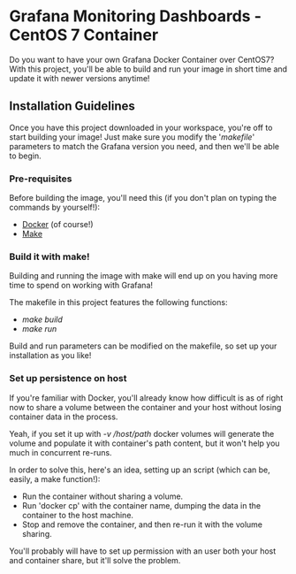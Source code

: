 # Grafana Monitoring Dashboards - CentOS 7 Container
Do you want to have your own Grafana Docker Container over CentOS7? With this project, you'll be able to build and run your image in short time and update it with newer versions anytime!

## Installation Guidelines
Once you have this project downloaded in your workspace, you're off to start building your image! Just make sure you modify the '*makefile*' parameters to match the Grafana version you need, and then we'll be able to begin.

### Pre-requisites
Before building the image, you'll need this (if you don't plan on typing the commands by yourself!):
- [Docker](https://www.docker.com/get-docker) (of course!)
- [Make](https://www.gnu.org/software/make/)

### Build it with make!
Building and running the image with make will end up on you having more time to spend on working with Grafana!

The makefile in this project features the following functions:
- *make build*
- *make run*

Build and run parameters can be modified on the makefile, so set up your installation as you like!

### Set up persistence on host
If you're familiar with Docker, you'll already know how difficult is as of right now to share a volume between the container and your host without losing container data in the process.

Yeah, if you set it up with *-v /host/path* docker volumes will generate the volume and populate it with container's path content, but it won't help you much in concurrent re-runs. 

In order to solve this, here's an idea, setting up an script (which can be, easily, a make function!):
- Run the container without sharing a volume.
- Run 'docker cp' with the container name, dumping the data in the container to the host machine.
- Stop and remove the container, and then re-run it with the volume sharing.

You'll probably will have to set up permission with an user both your host and container share, but it'll solve the problem.
